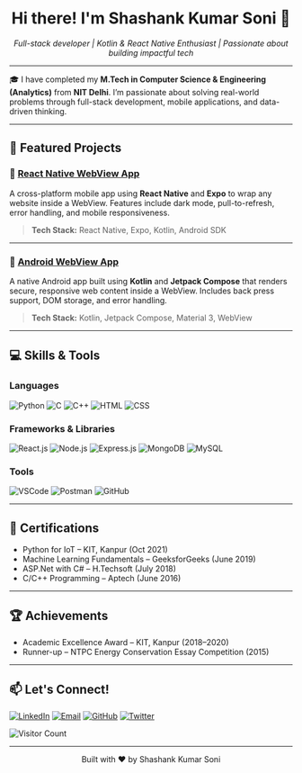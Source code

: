 <h1 align="center">Hi there! I'm Shashank Kumar Soni 👋</h1>

<p align="center">
  <i>Full-stack developer | Kotlin & React Native Enthusiast | Passionate about building impactful tech</i>
</p>

---

🎓 I have completed my **M.Tech in Computer Science & Engineering (Analytics)** from **NIT Delhi**. I’m passionate about solving real-world problems through full-stack development, mobile applications, and data-driven thinking.

---

## 🚀 Featured Projects

### 📱 [React Native WebView App](https://github.com/shashankksoni/ReactNativeWebViewApp)
A cross-platform mobile app using **React Native** and **Expo** to wrap any website inside a WebView. Features include dark mode, pull-to-refresh, error handling, and mobile responsiveness.

> **Tech Stack:** React Native, Expo, Kotlin, Android SDK

---

### 📲 [Android WebView App](https://github.com/shashankksoni/AndroidWebViewApp)
A native Android app built using **Kotlin** and **Jetpack Compose** that renders secure, responsive web content inside a WebView. Includes back press support, DOM storage, and error handling.

> **Tech Stack:** Kotlin, Jetpack Compose, Material 3, WebView

---

## 💻 Skills & Tools

### Languages
![Python](https://img.shields.io/badge/-Python-333333?style=flat&logo=python)
![C](https://img.shields.io/badge/-C-333333?style=flat&logo=c)
![C++](https://img.shields.io/badge/-C++-333333?style=flat&logo=c%2B%2B)
![HTML](https://img.shields.io/badge/-HTML-333333?style=flat&logo=html5)
![CSS](https://img.shields.io/badge/-CSS-333333?style=flat&logo=css3)

### Frameworks & Libraries
![React.js](https://img.shields.io/badge/-React.js-333333?style=flat&logo=react)
![Node.js](https://img.shields.io/badge/-Node.js-333333?style=flat&logo=node.js)
![Express.js](https://img.shields.io/badge/-Express.js-333333?style=flat&logo=express)
![MongoDB](https://img.shields.io/badge/-MongoDB-333333?style=flat&logo=mongodb)
![MySQL](https://img.shields.io/badge/-MySQL-333333?style=flat&logo=mysql)

### Tools
![VSCode](https://img.shields.io/badge/-VSCode-333333?style=flat&logo=visual-studio-code)
![Postman](https://img.shields.io/badge/-Postman-333333?style=flat&logo=postman)
![GitHub](https://img.shields.io/badge/-GitHub-333333?style=flat&logo=github)

---

## 📜 Certifications

- Python for IoT – KIT, Kanpur (Oct 2021)
- Machine Learning Fundamentals – GeeksforGeeks (June 2019)
- ASP.Net with C# – H.Techsoft (July 2018)
- C/C++ Programming – Aptech (June 2016)

---

## 🏆 Achievements

- Academic Excellence Award – KIT, Kanpur (2018–2020)
- Runner-up – NTPC Energy Conservation Essay Competition (2015)

---

## 📫 Let's Connect!

[![LinkedIn](https://img.shields.io/badge/-LinkedIn-0077B5?style=flat&logo=linkedin)](https://www.linkedin.com/in/shashank0211/)
[![Email](https://img.shields.io/badge/-Email-D14836?style=flat&logo=gmail)](mailto:shashanksoni192@gmail.com)
[![GitHub](https://img.shields.io/badge/-GitHub-181717?style=flat&logo=github)](https://github.com/shashankksoni)
[![Twitter](https://img.shields.io/badge/-Twitter-1DA1F2?style=flat&logo=twitter)](https://twitter.com/SKS9794)

![Visitor Count](https://visitor-badge.laobi.icu/badge?page_id=shashankksoni.shashankksoni)

---

<p align="center">
  Built with ❤️ by Shashank Kumar Soni
</p>

